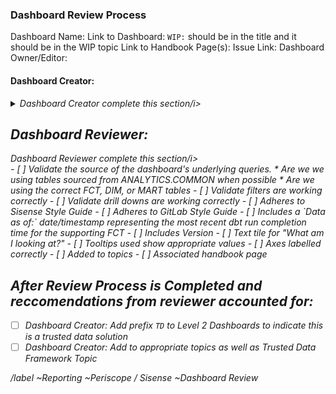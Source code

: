 ### Dashboard Review Process

Dashboard Name: 
Link to Dashboard: `WIP:` should be in the title and it should be in the WIP topic
Link to Handbook Page(s):
Issue Link:
Dashboard Owner/Editor:

#### Dashboard Creator:
<details>
<summary><i>Dashboard Creator complete this section/i></summary>
- [ ] What is the goal of this dashboard?
- [ ] Who is the primary audience?
- [ ] What's the primary consumption for this dashboard (i.e. handbook page, key meeting,etc)
- [ ] Does the dashboard provide the data requested?
- [ ] How did you validate data on the dashboard? (i.e. compared against source, test cases)
- [ ] Does the data align with the existing single source of truth and across applicable reporting in Periscope and/or Google Sheets? I.e. the data source is sourced from ANALYTICS.COMMON.*, AND REFERENCES FCT, DIM, or MART tables
- [ ] SQL formatted using [GitLab Style Guide](https://about.gitlab.com/handbook/business-ops/data-team/platform/sql-style-guide/)
- [ ] Is the underlying model built entirely on the Enterprise Dimensional Model? 
- [ ] Does this dashboard adhere to the [SiSense Style Guide](https://about.gitlab.com/handbook/business-ops/data-team/platform/sisense-style-guide/)
- [ ] Does an updated timestamp exist in the following format: 'Data As Of:' date/timestamp representing the most recent dbt run completion time for the supporting FCT
- [ ] Is there a indicator of which version this dashboard is. 
- [ ] Python / R reviewed for content, formatting, and necessity, if relevant (Did you write Python or R?)
- [ ] Filters, if relevant (Did you use filters?)
- [ ] Current month (in-progress) numbers and historical numbers are in separate charts  (If today is July 15, July should not be in your charts.)- Here's how to do it.
- [ ] Are there any drill downs?
- [ ] Overview/KPI/Top Level Performance Indicators are cross-linked to the handbook
- [ ] Topics (Periscope-speak for Categories) added
- [ ] Permissions reviewed
- [ ] Visualization Titles changed to Autofit, if relevant
- [ ] Axes labeled, if relevant
- [ ] Numbers (Currencies, Percents, Decimal Places, etc) cleaned, if relevant
- [ ] If using a date filter, set an appropriate length. Most common is 365 days. - Here's how to do it
- [ ] Chart description for each chart, linking to the handbook definitions where possible
- [ ] Legend for each of the charts is clear, and at bottom of chart
- [ ] Text Tile for "What am I looking at?" and more detailed information, leveraging hyperlinks instead of URLs
- [ ] Tooltips are used where appropriate and show relevant values
- [ ] Assign to reviewer on the data team. Use @gitlab-data on the dashboard if you don't know who to assign t
</details>

## Dashboard Reviewer:
<summary><i>Dashboard Reviewer complete this section/i></summary>
- [ ] Validate the source of the dashboard's underlying queries.
    * Are we we using tables sourced from ANALYTICS.COMMON when possible
    * Are we using the correct FCT, DIM, or MART tables
- [ ] Validate filters are working correctly
- [ ] Validate drill downs are working correctly
- [ ] Adheres to Sisense Style Guide
- [ ] Adheres to GitLab Style Guide
- [ ] Includes a `Data as of:` date/timestamp representing the most recent dbt run completion time for the supporting FCT
- [ ] Includes Version
- [ ] Text tile for "What am I looking at?"
- [ ] Tooltips used show appropriate values
- [ ] Axes labelled correctly
- [ ] Added to topics 
- [ ] Associated handbook page
</details>

## After Review Process is Completed and reccomendations from reviewer accounted for:
- [ ] Dashboard Creator: Add prefix `TD` to Level 2 Dashboards to indicate this is a trusted data solution
- [ ] Dashboard Creator: Add to appropriate topics as well as Trusted Data Framework Topic

/label ~Reporting ~Periscope / Sisense ~Dashboard Review

